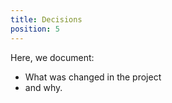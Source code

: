 ```yaml
---
title: Decisions
position: 5
---
```


Here, we document:

- What was changed in the project
- and why.
